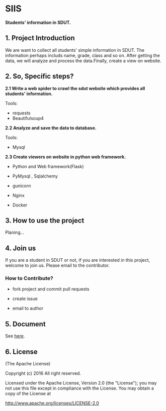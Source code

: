#  SIIS

__Students' information in SDUT.__

## 1. Project Introduction

We are want to collect all students' simple information in SDUT. The information perhaps includs name, grade, class and so on. After getting the data, we will analyze and process the data.Finally, create a view on website.

## 2. So, Specific steps?

__2.1 Write a web spider to crawl the sdut website which provides all students' information.__

Tools:

+ requests
+ Beautifulsoup4

__2.2 Analyze and save the data to database.__

Tools:

+ Mysql

__2.3 Create viewers on website in python web framework.__

+ Python and Web framework(Flask)

+ PyMysql , Sqlalchemy

+ gunicorn

+ Nginx

+ Docker


## 3. How to use the project

Planing...

## 4. Join us

If you are a student in SDUT or not, if you are interested in this project, welcome to join us. Please email to the contributor.

### How to Contribute?

+ fork project and commit pull requests

+ create issue

+ email to author

## 5. Document

See [here]().

## 6. License

(The Apache License)

Copyright (c) 2016 All right reserved.

Licensed under the Apache License, Version 2.0 (the "License"); you may not use this file except in compliance with the License. You may obtain a copy of the License at

http://www.apache.org/licenses/LICENSE-2.0